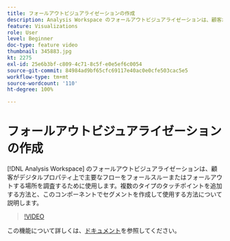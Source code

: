 ```yaml
---
title: フォールアウトビジュアライゼーションの作成
description: Analysis Workspace のフォールアウトビジュアライゼーションは、顧客がデジタルプロパティ上で主要なフローをフォールスルーまたはフォールアウトする場所を調査するために使用します。複数のタイプのタッチポイントを追加する方法と、このコンポーネントでセグメントを作成して使用する方法について説明します。
feature: Visualizations
role: User
level: Beginner
doc-type: feature video
thumbnail: 345883.jpg
kt: 2275
exl-id: 25e6b3bf-c809-4c71-8c5f-e0e5ef6c0054
source-git-commit: 84984ad9bf65cfc69117e40ac0e0cfe503cac5e5
workflow-type: tm+mt
source-wordcount: '110'
ht-degree: 100%

---
```


# フォールアウトビジュアライゼーションの作成

[!DNL Analysis Workspace] のフォールアウトビジュアライゼーションは、顧客がデジタルプロパティ上で主要なフローをフォールスルーまたはフォールアウトする場所を調査するために使用します。複数のタイプのタッチポイントを追加する方法と、このコンポーネントでセグメントを作成して使用する方法について説明します。

>[!VIDEO](https://video.tv.adobe.com/v/345883/?quality=12&learn=on)

この機能について詳しくは、[ドキュメント](https://experienceleague.adobe.com/docs/analytics/analyze/analysis-workspace/visualizations/fallout/fallout-flow.html?lang=ja)を参照してください。

